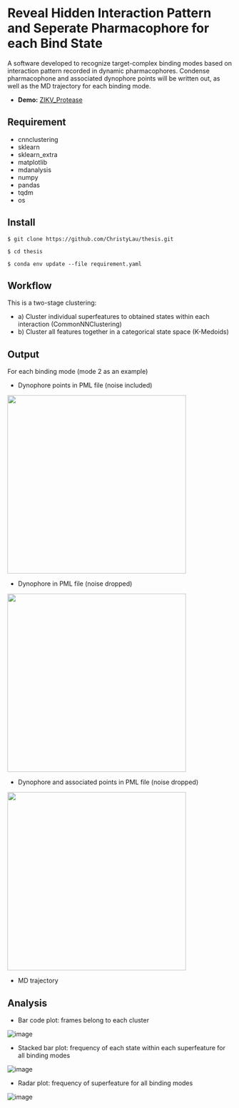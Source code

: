 # Reveal Hidden Interaction Pattern and Seperate Pharmacophore for each Bind State

A software developed to recognize target-complex binding modes based on interaction pattern recorded in dynamic pharmacophores. Condense pharmacophone and associated dynophore points will be written out, as well as the MD trajectory for each binding mode.

- **Demo:** [ZIKV_Protease](https://nbviewer.org/github/ChristyLau/thesis/blob/main/Demo_ZIKV_time.ipynb)



## Requirement
- cnnclustering
- sklearn
- sklearn_extra
- matplotlib
- mdanalysis
- numpy
- pandas
- tqdm
- os


## Install

```$ git clone https://github.com/ChristyLau/thesis.git```

```$ cd thesis```

```$ conda env update --file requirement.yaml```


## Workflow
This is a two-stage clustering:

  - a) Cluster individual superfeatures to obtained states within each interaction (CommonNNClustering)
  - b) Cluster all features together in a categorical state space (K-Medoids)


## Output
For each binding mode (mode 2 as an example)
- Dynophore points in PML file (noise included)

<img height="400" src="https://github.com/ChristyLau/thesis/blob/main/fig/points_with_noise.png"/>

- Dynophore in PML file (noise dropped)

<img height="400" src="https://github.com/ChristyLau/thesis/blob/main/fig/dyno_without_noise.png"/>

- Dynophore and associated points in PML file (noise dropped)

<img height="400" src="https://github.com/ChristyLau/thesis/blob/main/fig/dyno%2Bpoints_without_noise.png"/>

- MD trajectory

## Analysis
- Bar code plot: frames belong to each cluster

![image](https://github.com/ChristyLau/thesis/blob/main/fig/bar_code.png)  
- Stacked bar plot: frequency of each state within each superfeature for all binding modes

![image](https://github.com/ChristyLau/thesis/blob/main/fig/stacked_bar.png)  
- Radar plot: frequency of superfeature for all binding modes

![image](https://github.com/ChristyLau/thesis/blob/main/fig/radar.png)  
